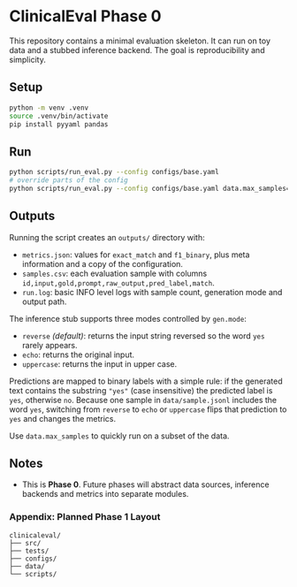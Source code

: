 # ClinicalEval Phase 0

This repository contains a minimal evaluation skeleton. It can run on toy data and a stubbed inference backend. The goal is reproducibility and simplicity.

## Setup

```bash
python -m venv .venv
source .venv/bin/activate
pip install pyyaml pandas
```

## Run

```bash
python scripts/run_eval.py --config configs/base.yaml
# override parts of the config
python scripts/run_eval.py --config configs/base.yaml data.max_samples=5 gen.mode=echo
```

## Outputs

Running the script creates an `outputs/` directory with:

- `metrics.json`: values for `exact_match` and `f1_binary`, plus meta information and a copy of the configuration.
- `samples.csv`: each evaluation sample with columns `id,input,gold,prompt,raw_output,pred_label,match`.
- `run.log`: basic INFO level logs with sample count, generation mode and output path.

The inference stub supports three modes controlled by `gen.mode`:

- `reverse` *(default)*: returns the input string reversed so the word `yes` rarely appears.
- `echo`: returns the original input.
- `uppercase`: returns the input in upper case.

Predictions are mapped to binary labels with a simple rule: if the generated text contains the substring `"yes"` (case insensitive) the predicted label is `yes`, otherwise `no`. Because one sample in `data/sample.jsonl` includes the word `yes`, switching from `reverse` to `echo` or `uppercase` flips that prediction to `yes` and changes the metrics.

Use `data.max_samples` to quickly run on a subset of the data.

## Notes

- This is **Phase 0**. Future phases will abstract data sources, inference backends and metrics into separate modules.

### Appendix: Planned Phase 1 Layout

```
clinicaleval/
├── src/
├── tests/
├── configs/
├── data/
└── scripts/
```
